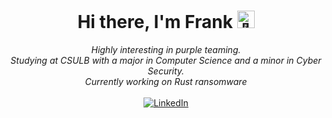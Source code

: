 <h1 align="center">Hi there, I'm Frank <img src="https://github.com/wervlad/wervlad/assets/24524555/766d336d-b87d-44ba-807c-c51de2bc6b4d" width="28px" alt="👋"></h1>

<p align="center">
    <i>
        Highly interesting in purple teaming.<br>
        Studying at CSULB with a major in Computer Science and a minor in Cyber Security.<br>
        Currently working on Rust ransomware<br>
    </i><br>
    <a href="https://www.linkedin.com/in/frank-mancia">
        <img src="https://img.shields.io/badge/LinkedIn-blue?style=flat-square&logo=linkedin" alt="LinkedIn">
    </a>
</p>

